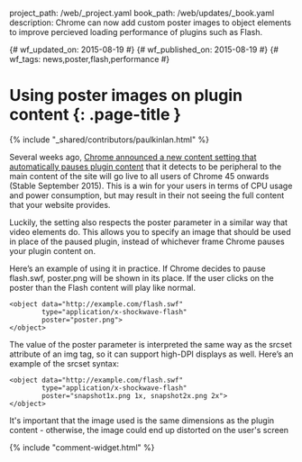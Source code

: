 project_path: /web/_project.yaml
book_path: /web/updates/_book.yaml
description: Chrome can now add custom poster images to object elements to improve percieved loading performance of plugins such as Flash.

{# wf_updated_on: 2015-08-19 #}
{# wf_published_on: 2015-08-19 #}
{# wf_tags: news,poster,flash,performance #}

# Using poster images on plugin content {: .page-title }

{% include "_shared/contributors/paulkinlan.html" %}



Several weeks ago, [Chrome announced a new content setting that automatically pauses plugin content](http://chrome.blogspot.com/2015/06/better-battery-life-for-your-laptop.html)
that it detects to be peripheral to the main content of the site will go live to all users of Chrome 45 onwards (Stable September 2015).
This is a win for your users in terms of CPU usage and power consumption, but may result in their not seeing the full content
that your website provides.

Luckily, the setting also respects the poster parameter in a similar way that video elements do.
This allows you to specify an image that should be used in place of the paused plugin, instead of
whichever frame Chrome pauses your plugin content on.

Here’s an example of using it in practice. If Chrome decides to pause flash.swf, poster.png
will be shown in its place. If the user clicks on the poster than the Flash content will
play like normal.


    <object data="http://example.com/flash.swf"  
            type="application/x-shockwave-flash"
            poster="poster.png">
    </object>
    

The value of the poster parameter is interpreted the same way as the srcset attribute of an img tag,
so it can support high-DPI displays as well. Here’s an example of the srcset syntax:


    <object data="http://example.com/flash.swf"  
            type="application/x-shockwave-flash"
            poster="snapshot1x.png 1x, snapshot2x.png 2x">
    </object>
    

It's important that the image used is the same dimensions as the plugin content - otherwise,
the image could end up distorted on the user's screen


{% include "comment-widget.html" %}
